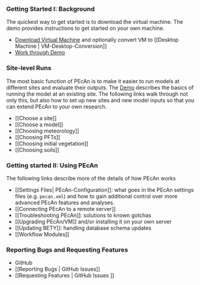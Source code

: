 ### Getting Started I: Background

The quickest way to get started is to download the virtual machine. The demo provides instructions to get started on your own machine. 
 * [Download Virtual Machine](http://isda.ncsa.illinois.edu/download/minimal.php?project=PEcAn&category=vm) and optionally convert VM to [[Desktop Machine | VM-Desktop-Conversion]]
 * [Work through Demo](http://pecanproject.github.io/tutorials.html)

### Site-level Runs

The most basic function of PEcAn is to make it easier to run models at different sites and evaluate their outputs. The [Demo](http://pecanproject.github.io/tutorials.html) describes the basics of running the model at an existing site. The following links walk through not only this, but also how to set up new sites and new model inputs so that you can extend PEcAn to your own research.

* [[Choose a site]]
* [[Choose a model]]
* [[Choosing meteorology]]
* [[Choosing PFTs]]
* [[Choosing initial vegetation]]
* [[Choosing soils]]

### Getting started II: Using PEcAn

The following links describe more of the details of how PEcAn works

* [[Settings Files| PEcAn-Configuration]]: what goes in the PEcAn settings files (e.g. `pecan.xml`) and how to gain additional control over more advanced PEcAn features and analyses.
* [[Connecting PEcAn to a remote server]]
* [[Troubleshooting PEcAn]]: solutions to known gotchas 
* [[Upgrading PEcAn/VM]] and/or installing it on your own server
* [[Updating BETY]]: handling database schema updates 
* [[Workflow Modules]]

### Reporting Bugs and Requesting Features

* GitHub
 * [[Reporting Bugs | GitHub Issues]]
 * [[Requesting Features | GitHub Issues ]]
